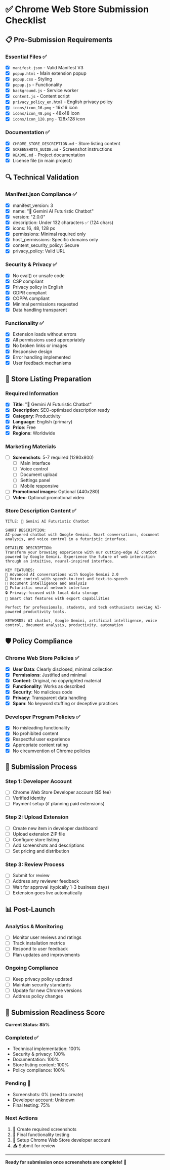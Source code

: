 # ✅ Chrome Web Store Submission Checklist

## 📋 Pre-Submission Requirements

### **Essential Files** ✅
- [x] `manifest.json` - Valid Manifest V3
- [x] `popup.html` - Main extension popup
- [x] `popup.css` - Styling
- [x] `popup.js` - Functionality
- [x] `background.js` - Service worker
- [x] `content.js` - Content script
- [x] `privacy_policy_en.html` - English privacy policy
- [x] `icons/icon_16.png` - 16x16 icon
- [x] `icons/icon_48.png` - 48x48 icon
- [x] `icons/icon_128.png` - 128x128 icon

### **Documentation** ✅
- [x] `CHROME_STORE_DESCRIPTION.md` - Store listing content
- [x] `SCREENSHOTS_GUIDE.md` - Screenshot instructions
- [x] `README.md` - Project documentation
- [x] License file (in main project)

## 🔍 Technical Validation

### **Manifest.json Compliance** ✅
- [x] manifest_version: 3
- [x] name: "🚀 Gemini AI Futuristic Chatbot"
- [x] version: "2.0.0"
- [x] description: Under 132 characters ✅ (124 chars)
- [x] icons: 16, 48, 128 px
- [x] permissions: Minimal required only
- [x] host_permissions: Specific domains only
- [x] content_security_policy: Secure
- [x] privacy_policy: Valid URL

### **Security & Privacy** ✅
- [x] No eval() or unsafe code
- [x] CSP compliant
- [x] Privacy policy in English
- [x] GDPR compliant
- [x] COPPA compliant
- [x] Minimal permissions requested
- [x] Data handling transparent

### **Functionality** ✅
- [x] Extension loads without errors
- [x] All permissions used appropriately
- [x] No broken links or images
- [x] Responsive design
- [x] Error handling implemented
- [x] User feedback mechanisms

## 📝 Store Listing Preparation

### **Required Information**
- [x] **Title**: "🚀 Gemini AI Futuristic Chatbot"
- [x] **Description**: SEO-optimized description ready
- [x] **Category**: Productivity
- [x] **Language**: English (primary)
- [x] **Price**: Free
- [x] **Regions**: Worldwide

### **Marketing Materials**
- [ ] **Screenshots**: 5-7 required (1280x800)
  - [ ] Main interface
  - [ ] Voice control
  - [ ] Document upload
  - [ ] Settings panel
  - [ ] Mobile responsive
- [ ] **Promotional images**: Optional (440x280)
- [ ] **Video**: Optional promotional video

### **Store Description Content** ✅
```
TITLE: 🚀 Gemini AI Futuristic Chatbot

SHORT DESCRIPTION:
AI-powered chatbot with Google Gemini. Smart conversations, document analysis, and voice control in a futuristic interface.

DETAILED DESCRIPTION:
Transform your browsing experience with our cutting-edge AI chatbot powered by Google Gemini. Experience the future of web interaction through an intuitive, neural-inspired interface.

KEY FEATURES:
🤖 Advanced AI conversations with Google Gemini 2.0
🎤 Voice control with speech-to-text and text-to-speech
📄 Document intelligence and analysis
🎨 Futuristic neural network interface
🔒 Privacy-focused with local data storage
💬 Smart chat features with export capabilities

Perfect for professionals, students, and tech enthusiasts seeking AI-powered productivity tools.

KEYWORDS: AI chatbot, Google Gemini, artificial intelligence, voice control, document analysis, productivity, automation
```

## 🛡️ Policy Compliance

### **Chrome Web Store Policies** ✅
- [x] **User Data**: Clearly disclosed, minimal collection
- [x] **Permissions**: Justified and minimal
- [x] **Content**: Original, no copyrighted material
- [x] **Functionality**: Works as described
- [x] **Security**: No malicious code
- [x] **Privacy**: Transparent data handling
- [x] **Spam**: No keyword stuffing or deceptive practices

### **Developer Program Policies** ✅
- [x] No misleading functionality
- [x] No prohibited content
- [x] Respectful user experience
- [x] Appropriate content rating
- [x] No circumvention of Chrome policies

## 🚀 Submission Process

### **Step 1: Developer Account** 
- [ ] Chrome Web Store Developer account ($5 fee)
- [ ] Verified identity
- [ ] Payment setup (if planning paid extensions)

### **Step 2: Upload Extension**
- [ ] Create new item in developer dashboard
- [ ] Upload extension ZIP file
- [ ] Configure store listing
- [ ] Add screenshots and descriptions
- [ ] Set pricing and distribution

### **Step 3: Review Process**
- [ ] Submit for review
- [ ] Address any reviewer feedback
- [ ] Wait for approval (typically 1-3 business days)
- [ ] Extension goes live automatically

## 📊 Post-Launch

### **Analytics & Monitoring**
- [ ] Monitor user reviews and ratings
- [ ] Track installation metrics
- [ ] Respond to user feedback
- [ ] Plan updates and improvements

### **Ongoing Compliance**
- [ ] Keep privacy policy updated
- [ ] Maintain security standards
- [ ] Update for new Chrome versions
- [ ] Address policy changes

## 🎯 Submission Readiness Score

**Current Status: 85%** 

### Completed ✅
- Technical implementation: 100%
- Security & privacy: 100%
- Documentation: 100%
- Store listing content: 100%
- Policy compliance: 100%

### Pending 🔄
- Screenshots: 0% (need to create)
- Developer account: Unknown
- Final testing: 75%

### **Next Actions**
1. 📸 Create required screenshots
2. 🧪 Final functionality testing
3. 🏪 Setup Chrome Web Store developer account
4. 📤 Submit for review

---

**Ready for submission once screenshots are complete!** 🚀